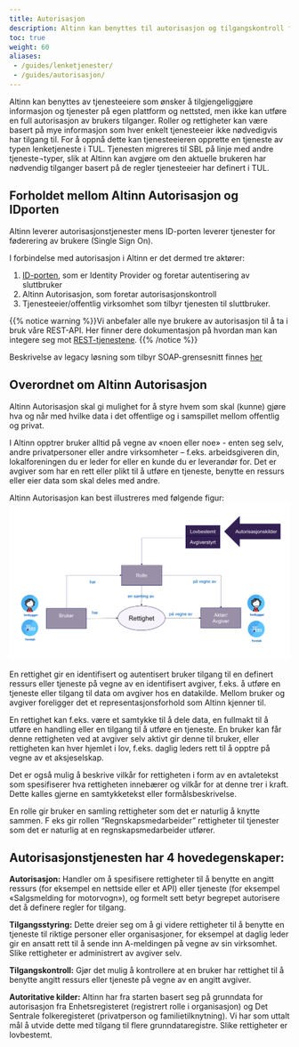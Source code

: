 ```yaml
---
title: Autorisasjon
description: Altinn kan benyttes til autorisasjon og tilgangskontroll for eksterne tjenester, altså tjenester på andre nettsteder.
toc: true
weight: 60
aliases:
 - /guides/lenketjenester/
 - /guides/autorisasjon/
---
```



Altinn kan benyttes av tjenesteeiere som ønsker å tilgjengeliggjøre informasjon og tjenester på egen plattform og nettsted, men ikke kan utføre en full autorisasjon av brukers tilganger. Roller og rettigheter kan være basert på mye informasjon som hver enkelt tjenesteeier ikke nødvedigvis har tilgang til. For å oppnå dette kan tjenesteeieren opprette en tjeneste av typen lenketjeneste i TUL. Tjenesten migreres til SBL på linje med andre tjeneste¬typer, slik at Altinn kan avgjøre om den aktuelle brukeren har nødvendig tilganger basert på de regler tjenesteeier har definert i TUL.

## Forholdet mellom Altinn Autorisasjon og IDporten
Altinn leverer autorisasjonstjenester mens ID-porten leverer tjenester for føderering av brukere (Single Sign On).

I forbindelse med autorisasjon i Altinn er det dermed tre aktører:

1. [ID-porten](https://samarbeid.digdir.no/id-porten/id-porten/18), som er Identity Provider og foretar autentisering av sluttbruker
2. Altinn Autorisasjon, som foretar autorisasjonskontroll
3. Tjenesteeier/offentlig virksomhet som tilbyr tjenesten til sluttbruker.

{{% notice warning  %}}Vi anbefaler alle nye brukere av autorisasjon til å ta i bruk våre REST-API. Her finner dere dokumentasjon på hvordan man kan integere seg mot [REST-tjenestene](/docs/api/tjenesteeiere/rest/autorisasjon/). 
{{% /notice %}}

Beskrivelse av legacy løsning som tilbyr SOAP-grensesnitt finnes [her](/docs/utviklingsguider/autorisasjon/aut_legacy/) 


## Overordnet om Altinn Autorisasjon

Altinn Autorisasjon skal gi mulighet for å styre hvem som skal (kunne) gjøre hva og når med hvilke
data i det offentlige og i samspillet mellom offentlig og privat.

I Altinn opptrer bruker alltid på vegne av «noen eller noe» - enten seg selv, andre privatpersoner
eller andre virksomheter – f.eks. arbeidsgiveren din, lokalforeningen du er leder for eller en kunde du
er leverandør for. Det er avgiver som har en rett eller plikt til å utføre en tjeneste, benytte en ressurs
eller eier data som skal deles med andre.

Altinn Autorisasjon kan best illustreres med følgende figur:
!["Rollemodell"](../autorisasjon/autorisasjonsmodell.PNG)

En rettighet gir en identifisert og autentisert bruker tilgang til en definert ressurs eller tjeneste på
vegne av en identifisert avgiver, f.eks. å utføre en tjeneste eller tilgang til data om avgiver hos en
datakilde. Mellom bruker og avgiver foreligger det et representasjonsforhold som Altinn kjenner til.

En rettighet kan f.eks. være et samtykke til å dele data, en fullmakt til å utføre en handling eller en
tilgang til å utføre en tjeneste. En bruker kan får denne rettigheten ved at avgiver selv aktivt gir
denne til bruker, eller rettigheten kan hver hjemlet i lov, f.eks. daglig leders rett til å opptre på vegne
av et aksjeselskap.

Det er også mulig å beskrive vilkår for rettigheten i form av en avtaletekst som spesifiserer hva
rettigheten innebærer og vilkår for at denne trer i kraft. Dette kalles gjerne en samtykketekst eller
formålsbeskrivelse.

En rolle gir bruker en samling rettigheter som det er naturlig å knytte sammen. F eks gir rollen
“Regnskapsmedarbeider” rettigheter til tjenester som det er naturlig at en regnskapsmedarbeider
utfører. 

## Autorisasjonstjenesten har 4 hovedegenskaper:

**Autorisasjon:** Handler om å spesifisere rettigheter til å benytte en angitt ressurs (for eksempel en
nettside eller et API) eller tjeneste (for eksempel «Salgsmelding for motorvogn»), og formelt sett
betyr begrepet autorisere det å definere regler for tilgang.

**Tilgangsstyring:** Dette dreier seg om å gi videre rettigheter til å benytte en tjeneste til riktige personer eller
organisasjoner, for eksempel at daglig leder gir en ansatt rett til å sende inn A-meldingen på vegne av
sin virksomhet. Slike rettigheter er administrert av avgiver selv.

**Tilgangskontroll:** Gjør det mulig å kontrollere at en bruker har rettighet til å benytte angitt ressurs
eller tjeneste på vegne av en angitt avgiver.

**Autoritative kilder:** Altinn har fra starten basert seg på grunndata for autorisasjon fra
Enhetsregisteret (registrert rolle i organisasjon) og Det Sentrale folkeregisteret (privatperson og
familietilknytning). Vi har som uttalt mål å utvide dette med tilgang til flere grunndataregistre. Slike
rettigheter er lovbestemt.

